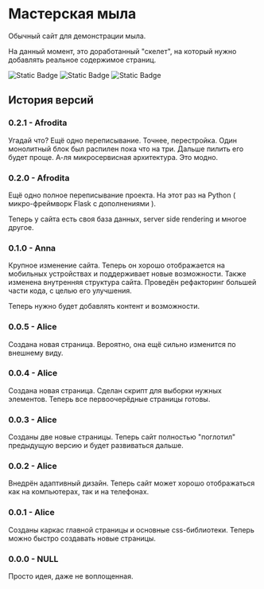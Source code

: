 # Мастерская мыла

Обычный сайт для демонстрации мыла.

На данный момент, это доработанный "скелет", на который нужно добавлять реальное содержимое страниц.

![Static Badge](https://img.shields.io/badge/version-0.2.1-blue?style=for-the-badge)
![Static Badge](https://img.shields.io/badge/code_name-Afrodita-blue?style=for-the-badge)
![Static Badge](https://img.shields.io/badge/status-in_progress-gree?style=for-the-badge)

## История версий

### 0.2.1 - Afrodita

Угадай что? Ещё одно переписывание. Точнее, перестройка. Один монолитный блок был распилен пока что на три.
Дальше пилить его будет проще. А-ля микросервисная архитектура. Это модно.

### 0.2.0 - Afrodita

Ещё одно полное переписывание проекта. На этот раз на Python ( микро-фреймворк Flask с дополнениями ).

Теперь у сайта есть своя база данных, server side rendering и многое другое.

### 0.1.0 - Anna

Крупное изменение сайта. Теперь он хорошо отображается на мобильных устройствах и поддерживает новые возможности.
Также изменена внутренняя структура сайта. Проведён рефакторинг большей части кода, с целью его улучшения.

Теперь нужно будет добавлять контент и возможности.

### 0.0.5 - Alice

Создана новая страница. Вероятно, она ещё сильно изменится по внешнему виду.

### 0.0.4 - Alice

Создана новая страница. Сделан скрипт для выборки нужных элементов. Теперь все первоочерёдные страницы готовы.

### 0.0.3 - Alice

Созданы две новые страницы. Теперь сайт полностью "поглотил" предыдущую версию и будет развиваться дальше.

### 0.0.2 - Alice

Внедрён адаптивный дизайн. Теперь сайт может хорошо отображаться как на компьютерах, так и на телефонах.

### 0.0.1 - Alice

Созданы каркас главной страницы и основные css-библиотеки. Теперь можно быстро создавать новые страницы.

### 0.0.0 - NULL

Просто идея, даже не воплощенная.
